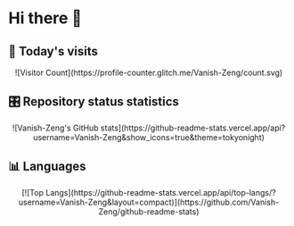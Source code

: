 # Hi there 👋

## 🐾 Today's visits

<div align="center">
![Visitor Count](https://profile-counter.glitch.me/Vanish-Zeng/count.svg)
</div>

## 🎛️ Repository status statistics

<div align="center">
![Vanish-Zeng's GitHub stats](https://github-readme-stats.vercel.app/api?username=Vanish-Zeng&show_icons=true&theme=tokyonight)
</div>

## 📊 Languages

<div align="center">
[![Top Langs](https://github-readme-stats.vercel.app/api/top-langs/?username=Vanish-Zeng&layout=compact)](https://github.com/Vanish-Zeng/github-readme-stats)
</div>
<!--
**Vanish-Zeng/Vanish-Zeng** is a ✨ _special_ ✨ repository because its `README.md` (this file) appears on your GitHub profile.

Here are some ideas to get you started:

- 🔭 I’m currently working on ...
- 🌱 I’m currently learning ...
- 👯 I’m looking to collaborate on ...
- 🤔 I’m looking for help with ...
- 💬 Ask me about ...
- 📫 How to reach me: ...
- 😄 Pronouns: ...
- ⚡ Fun fact: ...
-->
